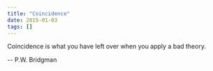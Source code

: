```yaml
---
title: "Coincidence"
date: 2015-01-03
tags: []
---
```


Coincidence is what you have left over when you apply a bad theory.

-- P.W. Bridgman
